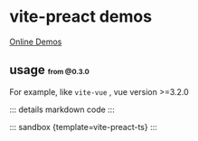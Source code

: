 # vite-preact demos

[Online Demos](https://sandpack-vue3.js-bridge.com/?path=/story/presets-template--vite-preact-ts)

## usage <small style="font-size: 12px; color: var(--vp-c-green);">from @0.3.0</small>

For example, like `vite-vue` , vue version >=3.2.0

<script setup>
import viteReactTs from '../codes/vite-templates/vite-preact-ts.ts';
</script>

::: details markdown code
<CodePanel :value="viteReactTs" />
:::

::: sandbox {template=vite-preact-ts}
:::
